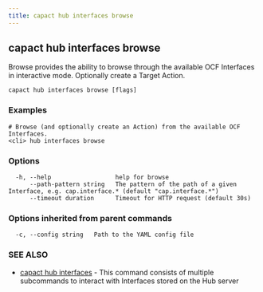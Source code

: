 ```yaml
---
title: capact hub interfaces browse
---
```


## capact hub interfaces browse

Browse provides the ability to browse through the available OCF Interfaces in interactive mode. Optionally create a Target Action.

```
capact hub interfaces browse [flags]
```

### Examples

```
# Browse (and optionally create an Action) from the available OCF Interfaces.
<cli> hub interfaces browse

```

### Options

```
  -h, --help                  help for browse
      --path-pattern string   The pattern of the path of a given Interface, e.g. cap.interface.* (default "cap.interface.*")
      --timeout duration      Timeout for HTTP request (default 30s)
```

### Options inherited from parent commands

```
  -c, --config string   Path to the YAML config file
```

### SEE ALSO

* [capact hub interfaces](capact_hub_interfaces.md)	 - This command consists of multiple subcommands to interact with Interfaces stored on the Hub server

